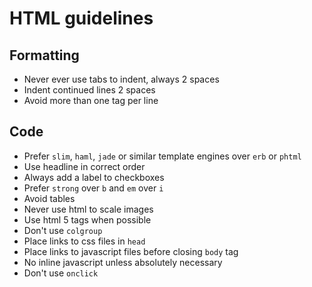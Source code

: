 # HTML guidelines

## Formatting

* Never ever use tabs to indent, always 2 spaces
* Indent continued lines 2 spaces
* Avoid more than one tag per line

## Code

* Prefer `slim`, `haml`, `jade` or similar template engines over `erb` or `phtml`
* Use headline in correct order
* Always add a label to checkboxes
* Prefer `strong` over `b` and `em` over `i`
* Avoid tables
* Never use html to scale images
* Use html 5 tags when possible
* Don't use `colgroup`
* Place links to css files in `head`
* Place links to javascript files before closing `body` tag
* No inline javascript unless absolutely necessary
* Don't use `onclick`
